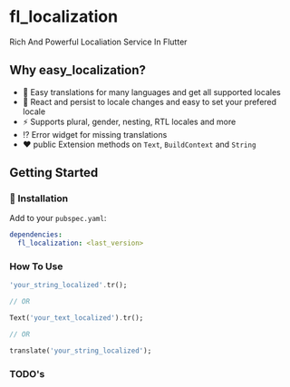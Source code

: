 # fl_localization

Rich And Powerful Localiation Service In Flutter

## Why easy_localization?

- 🚀 Easy translations for many languages and get all supported locales
- 💾 React and persist to locale changes and easy to set your prefered locale
- ⚡ Supports plural, gender, nesting, RTL locales and more
- ⁉️ Error widget for missing translations
- ❤️ public Extension methods on `Text`, `BuildContext` and `String`

## Getting Started

### 🔩 Installation

Add to your `pubspec.yaml`:

```yaml
dependencies:
  fl_localization: <last_version>
```

### How To Use 

  ```dart
  'your_string_localized'.tr();

  // OR
  
  Text('your_text_localized').tr();

  // OR

  translate('your_string_localized');
  ```

### TODO's
  
